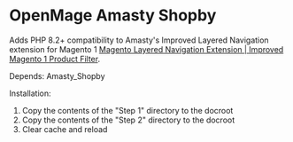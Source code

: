 # OpenMage Amasty Shopby

Adds PHP 8.2+ compatibility to Amasty's Improved Layered Navigation extension for Magento 1 [Magento Layered Navigation Extension | Improved Magento 1 Product Filter](https://amasty.com/improved-layered-navigation.html).

Depends:
Amasty_Shopby

Installation:
1. Copy the contents of the "Step 1" directory to the docroot
2. Copy the contents of the "Step 2" directory to the docroot
3. Clear cache and reload

